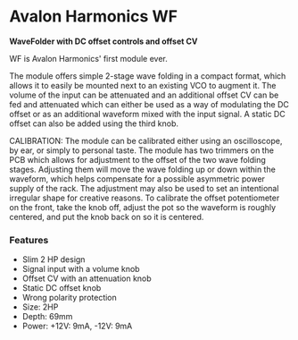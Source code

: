 # Avalon Harmonics WF

**WaveFolder with DC offset controls and offset CV**

WF is Avalon Harmonics' first module ever.

The module offers simple 2-stage wave folding in a compact format, which allows it to easily be mounted next to an existing VCO to augment it. The volume of the input can be attenuated and an additional offset CV can be fed and attenuated which can either be used as a way of modulating the DC offset or as an additional waveform mixed with the input signal. A static DC offset can also be added using the third knob.

CALIBRATION: The module can be calibrated either using an oscilloscope, by ear, or simply to personal taste. The module has two trimmers on the PCB which allows for adjustment to the offset of the two wave folding stages. Adjusting them will move the wave folding up or down within the waveform, which helps compensate for a possible asymmetric power supply of the rack. The adjustment may also be used to set an intentional irregular shape for creative reasons. To calibrate the offset potentiometer on the front, take the knob off, adjust the pot so the waveform is roughly centered, and put the knob back on so it is centered.

### Features

* Slim 2 HP design
* Signal input with a volume knob
* Offset CV with an attenuation knob
* Static DC offset knob
* Wrong polarity protection
* Size: 2HP
* Depth: 69mm
* Power: +12V: 9mA, -12V: 9mA
